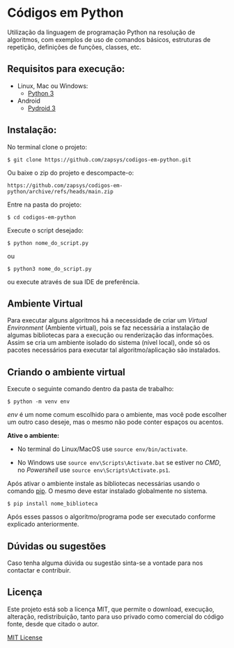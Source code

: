 # Códigos em Python
Utilização da linguagem de programação Python na resolução de algoritmos, com exemplos de uso de comandos básicos, estruturas de repetição, definições de funções, classes, etc.

## Requisitos para execução:

- Linux, Mac ou Windows:
    - [Python 3](https://www.python.org/downloads/)
- Android
    - [Pydroid 3](https://play.google.com/store/apps/details?id=ru.iiec.pydroid3)

## Instalação:
No terminal clone o projeto:
```
$ git clone https://github.com/zapsys/codigos-em-python.git
```
Ou baixe o zip do projeto e descompacte-o:
```
https://github.com/zapsys/codigos-em-python/archive/refs/heads/main.zip
```
Entre na pasta do projeto:
```
$ cd codigos-em-python
```
Execute o script desejado:
```
$ python nome_do_script.py
```
ou

```
$ python3 nome_do_script.py
```
ou execute através de sua IDE de preferência.

## Ambiente Virtual
Para executar alguns algoritmos há a necessidade de criar um *Virtual Environment* (Ambiente virtual), pois se faz necessária a instalação de algumas bibliotecas para a execução ou renderização das informações. Assim se cria um ambiente isolado do sistema (nível local), onde só os pacotes necessários para executar tal algoritmo/aplicação são instalados.

## Criando o ambiente virtual
Execute o seguinte comando dentro da pasta de trabalho:
```
$ python -m venv env
```
*env* é um nome comum escolhido para o ambiente, mas você pode escolher um outro caso deseje, mas o mesmo não pode conter espaços ou acentos.

**Ative o ambiente:**

- No terminal do Linux/MacOS use `source env/bin/activate`.

- No Windows use `source env\Scripts\Activate.bat` se estiver no *CMD*, no *Powershell* use `source env\Scripts\Activate.ps1`.

Após ativar o ambiente instale as bibliotecas necessárias usando o comando [pip](https://pip.pypa.io/en/stable/installation/). O mesmo deve estar instalado globalmente no sistema.

```
$ pip install nome_biblioteca 
```
Após esses passos o algoritmo/programa pode ser executado conforme explicado anteriormente.

## Dúvidas ou sugestões
Caso tenha alguma dúvida ou sugestão sinta-se a vontade para nos contactar e contribuir.

## Licença
Este projeto está sob a licença MIT, que permite o download, execução, alteração, redistribuição, tanto para uso privado como comercial do código fonte, desde que citado o autor. 

[MIT License](LICENSE.md)